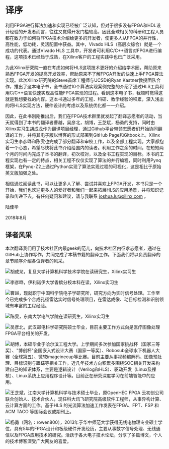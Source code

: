# 译序
利用FPGA进行算法加速和实现已经被广泛认知，但对于很多没有FPGA和HDL设计经验的开发者而言，往往又觉得开发门槛较高，因此全球相关的科研和工程人员都在致力于如何将FPGA技术介绍给更多的开发者，使更多人从FPGA的并行性，高性能，低功耗，灵活配置中获益。其中，Vivado HLS（高层次综合）就是一个成功的代表。通过Vivado HLS 工具中，开发者可利用C/C++语言对FPGA进行编程，这项技术已经趋于成熟，在Xilinx客户的工程实践中也已广泛采用。

为此Xilinx研究院一直在考虑如何将HLS这项技术更好的介绍给学术圈，帮助原来熟悉FPGA开发的提高开发效率，帮助原来不了解FPGA开发的快速上手FPGA算法实现。此次Xilinx研究院的Steve首席工程师与UCSD的Ryan Kastner教授团队合作，推出了这本电子书，全书通过10个算法实现案例完整的介绍了通过HLS工具利用C/C++语言快速实现高性能FPGA实现的过程。看到这本电子书，我顿时觉得这就是我想要找的内容。这本书通过多年的工程、科研、教学经验的积累，深入浅出的将HLS实现方法，硬件设计的考虑以及系统优化都一一介绍。

因此，在此书刚刚推出后，我们在FPGA技术群里就发起了翻译志愿者的活动，当天就得到了本书的翻译者曹越，吴彦北，胡博，王芝斌，杨勇的支持，同时由Xilinx实习生胡成龙作为翻译项目经理，通过Github平台带领志愿者们开始协同翻译的工作，并将其电子版以博客的形式部署到GitHub Page和Gitbook上。Xilinx实习生李彦晔和陈雯也完成了部分翻译和审校工作，以及全部工程实现。大家都抱着一个心态，希望尽快将此书介绍给国内的读者。利用工作之余的时间，在短短两个月的时间内完成了本书的翻译，初次校对，以及全书工程实现的目标。本书的工程实现也有一定的特点，相关工程不仅仅实现了算法的并行编程，同时利用Pynq框架，在Pynq-Z2上通过Python实现了算法实现过程的可视化，这是相比于原始英文版加强之处。

相信通过阅读此书，可以让更多人了解、尝试并喜欢上FPGA开发，本书只是一个开始，我们也欢迎更多人的爱好者和我们一起来拓展HLS的应用场景，并将知识记录和传递下去。有任何疑问和建议，请与我联系 joshua.lu@xilinx.com 。

陆佳华

2018年8月

## 译者风采
本次翻译我们用了技术社区内最geek的范儿，向技术社区内征求志愿者，通过在GitHub上协作写作，共同完成了本稿书籍的翻译工作。下面我们将以负责翻译的章节顺序介绍各位译者的风采。

![胡成龙，复旦大学计算机科学技术学院在读研究生，Xilinx实习生](images/hcl.png)

![李彦晔，伊利诺伊大学香槟分校本科在读，Xilinx实习生](images/lyy.png)

![曹越，现就职于中国科学院电子学研究所，研究方向为实时信号处理。工作至今已完成多个合成孔径雷达实时信号处理项目，在雷达成像、动目标检测和识别领域有丰富的工程经验。](images/cy.png)

![陈雯，东南大学电气学院在读研究生，Xilinx实习生](images/cw.png)

![吴彦北，武汉邮电科学研究院硕士毕业，目前主要工作方式向是医疗图像处理FPGA平台相关的开发。](images/wyb.png)

![胡博，本硕毕业于哈尔滨工程大学。上学期间多次参加国家挑战杯（国家三等奖）、"博创杯"全国嵌入式设计大赛（国家一等奖）、Robosub全球水下机器人大赛（全球第五）、微软imageinecup等比赛。目前主要从事视频编解码、图像预处理、目标识别与跟踪等相关工作。近几年技术方向积累多围绕SOC相关开发来构建自己的知识体系，主要是逻辑设计（Verilog和HLS）、驱动开发（Linux及裸核）、Linux系统上应用程序设计等。目前正在研究深度学习在前端智能中的应用。](images/hb.png)

![王芝斌，江南大学计算机科学与技术硕士毕业，原OpenHEC FPGA 云初创公司联合创始人、技术合伙人，现任科大讯飞研究院高级软件工程师，从事异构计算、云计算方面的工作。基于HLS 的光流算法加速工作发表在FPGA、FPT、FSP 和ACM TACO 等国际会议或期刊上。](images/wzb.jpg)

![杨勇（网名：rowen800），2013年于华中师范大学获得无线电物理专业硕士学位，具有5年的FPGA设计和板级硬件开发经历，主要从事数字信号处理、无线通信以及FPGA应用技术的研究。活跃于各大电子技术论坛，分享了多篇博文，个人的技术博客深受广大网友的喜爱。](images/yy.png)
